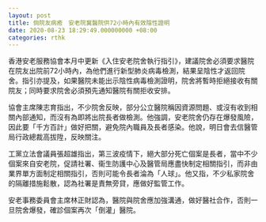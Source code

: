 ```yaml
---
layout: post
title: 倘院友病癒　安老院冀醫院供72小時內有效陰性證明　
date: 2020-08-23 18:29:49.000000000 +08:00
categories: rthk
---
```


香港安老服務協會本月中更新《入住安老院舍執行指引》，建議院舍必須要求醫院在院友出院前72小時內，為他們進行新型肺炎病毒檢測，結果呈陰性才返回院舍。指引亦提及，如果醫院未能出示陰性病毒檢測證明，院舍將暫時拒絕接收有關院友；同時要求院舍必須預先通知醫院有關拒收安排。

協會主席陳志育指出，不少院舍反映，部分公立醫院稱因資源問題、或沒有收到相關內部通知，而沒有為即將出院長者做檢測。他強調，安老院舍仍存在爆發風險，因此要「千方百計」做好把關，避免院內職員及長者感染。他說，明日會去信醫管局行政總裁高拔陞，反映關注。

工黨立法會議員張超雄指出，第三波疫情下，絕大部分死亡個案是長者，當中不少個案來自安老院，促請社署、衞生防護中心及醫管局應盡快制定相關指引，而非由業界單方面制定相關指引，否則可能令長者淪為「人球」。他又指，不少私家院舍的隔離措施鬆散，認為社署是責無旁貸，應做好監管工作。

安老事務委員會主席林正財認為，醫院與院舍應加強溝通，做好醫社合作，否則一旦院舍爆發，確診個案再次「倒灌」醫院。
